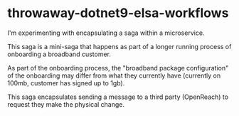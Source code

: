 # throwaway-dotnet9-elsa-workflows

I'm experimenting with encapsulating a saga within a microservice.

This saga is a mini-saga that happens as part of a longer running process of onboarding a broadband customer.

As part of the onboarding process, the "broadband package configuration" of the onboarding may differ from what they currently have (currently on 100mb, customer has signed up to 1gb).

This saga encapsulates sending a message to a third party (OpenReach) to request they make the physical change.
